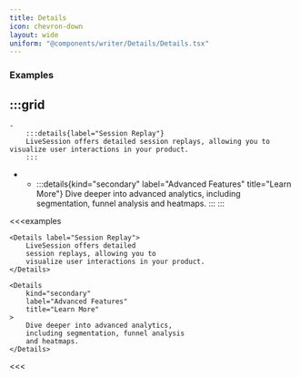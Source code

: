 ```yaml
---
title: Details
icon: chevron-down
layout: wide
uniform: "@components/writer/Details/Details.tsx"
---
```


### Examples
:::grid
- 
    - 
        :::details{label="Session Replay"}
        LiveSession offers detailed session replays, allowing you to  visualize user interactions in your product.
        :::

- 
    - 
        :::details{kind="secondary" label="Advanced Features" title="Learn More"}
        Dive deeper into advanced analytics, including segmentation, funnel analysis and heatmaps.
        :::
:::

<<<examples
```tsx Guide Card Example
<Details label="Session Replay">
    LiveSession offers detailed 
    session replays, allowing you to 
    visualize user interactions in your product.
</Details>
```

```tsx
<Details 
    kind="secondary" 
    label="Advanced Features"
    title="Learn More" 
>
    Dive deeper into advanced analytics, 
    including segmentation, funnel analysis
    and heatmaps.
</Details>
```
<<<